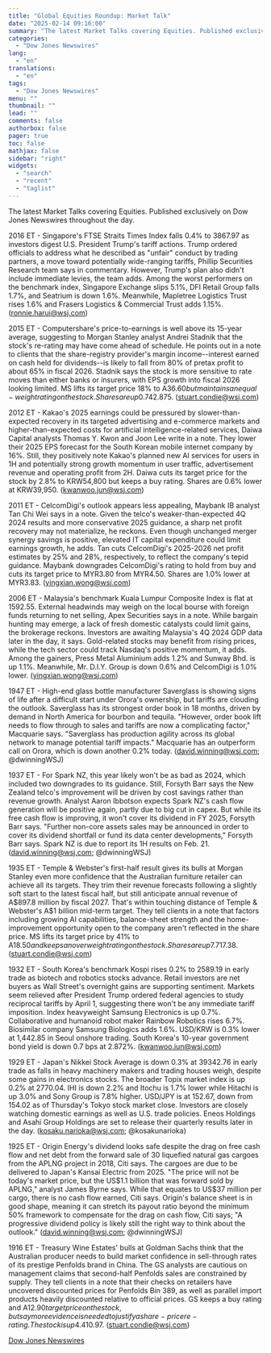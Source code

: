 ```yaml
---
title: "Global Equities Roundup: Market Talk"
date: "2025-02-14 09:16:00"
summary: "The latest Market Talks covering Equities. Published exclusively on Dow Jones Newswires throughout the day.2016 ET - Singapore's FTSE Straits Times Index falls 0.4% to 3867.97 as investors digest U.S. President Trump's tariff actions. Trump ordered officials to address what he described as \"unfair\" conduct by trading partners, a move..."
categories:
  - "Dow Jones Newswires"
lang:
  - "en"
translations:
  - "en"
tags:
  - "Dow Jones Newswires"
menu: ""
thumbnail: ""
lead: ""
comments: false
authorbox: false
pager: true
toc: false
mathjax: false
sidebar: "right"
widgets:
  - "search"
  - "recent"
  - "taglist"
---
```


The latest Market Talks covering Equities. Published exclusively on Dow Jones Newswires throughout the day.

2016 ET - Singapore's FTSE Straits Times Index falls 0.4% to 3867.97 as investors digest U.S. President Trump's tariff actions. Trump ordered officials to address what he described as "unfair" conduct by trading partners, a move toward potentially wide-ranging tariffs, Phillip Securities Research team says in commentary. However, Trump's plan also didn't include immediate levies, the team adds. Among the worst performers on the benchmark index, Singapore Exchange slips 5.1%, DFI Retail Group falls 1.7%, and Seatrium is down 1.6%. Meanwhile, Mapletree Logistics Trust rises 1.6% and Frasers Logistics & Commercial Trust adds 1.15%. (ronnie.harui@wsj.com)

2015 ET - Computershare's price-to-earnings is well above its 15-year average, suggesting to Morgan Stanley analyst Andrei Stadnik that the stock's re-rating may have come ahead of schedule. He points out in a note to clients that the share-registry provider's margin income--interest earned on cash held for dividends--is likely to fall from 80% of pretax profit to about 65% in fiscal 2026. Stadnik says the stock is more sensitive to rate moves than either banks or insurers, with EPS growth into fiscal 2026 looking limited. MS lifts its target price 18% to A$36.60 but maintains an equal-weight rating on the stock. Shares are up 0.7% at A$42.875. (stuart.condie@wsj.com)

2012 ET - Kakao's 2025 earnings could be pressured by slower-than-expected recovery in its targeted advertising and e-commerce markets and higher-than-expected costs for artificial intelligence-related services, Daiwa Capital analysts Thomas Y. Kwon and Joon Lee write in a note. They lower their 2025 EPS forecast for the South Korean mobile internet company by 16%. Still, they positively note Kakao's planned new AI services for users in 1H and potentially strong growth momentum in user traffic, advertisement revenue and operating profit from 2H. Daiwa cuts its target price for the stock by 2.8% to KRW54,800 but keeps a buy rating. Shares are 0.6% lower at KRW39,950. (kwanwoo.jun@wsj.com)

2011 ET - CelcomDigi's outlook appears less appealing, Maybank IB analyst Tan Chi Wei says in a note. Given the telco's weaker-than-expected 4Q 2024 results and more conservative 2025 guidance, a sharp net profit recovery may not materialize, he reckons. Even though unchanged merger synergy savings is positive, elevated IT capital expenditure could limit earnings growth, he adds. Tan cuts CelcomDigi's 2025-2026 net profit estimates by 25% and 28%, respectively, to reflect the company's tepid guidance. Maybank downgrades CelcomDigi's rating to hold from buy and cuts its target price to MYR3.80 from MYR4.50. Shares are 1.0% lower at MYR3.83. (yingxian.wong@wsj.com)

2006 ET - Malaysia's benchmark Kuala Lumpur Composite Index is flat at 1592.55. External headwinds may weigh on the local bourse with foreign funds returning to net selling, Apex Securities says in a note. While bargain hunting may emerge, a lack of fresh domestic catalysts could limit gains, the brokerage reckons. Investors are awaiting Malaysia's 4Q 2024 GDP data later in the day, it says. Gold-related stocks may benefit from rising prices, while the tech sector could track Nasdaq's positive momentum, it adds. Among the gainers, Press Metal Aluminium adds 1.2% and Sunway Bhd. is up 1.1%. Meanwhile, Mr. D.I.Y. Group is down 0.6% and CelcomDigi is 1.0% lower. (yingxian.wong@wsj.com)

1947 ET - High-end glass bottle manufacturer Saverglass is showing signs of life after a difficult start under Orora's ownership, but tariffs are clouding the outlook. Saverglass has its strongest order book in 18 months, driven by demand in North America for bourbon and tequila. "However, order book lift needs to flow through to sales and tariffs are now a complicating factor," Macquarie says. "Saverglass has production agility across its global network to manage potential tariff impacts." Macquarie has an outperform call on Orora, which is down another 0.2% today. (david.winning@wsj.com; @dwinningWSJ)

1937 ET - For Spark NZ, this year likely won't be as bad as 2024, which included two downgrades to its guidance. Still, Forsyth Barr says the New Zealand telco's improvement will be driven by cost savings rather than revenue growth. Analyst Aaron Ibbotson expects Spark NZ's cash flow generation will be positive again, partly due to big cut in capex. But while its free cash flow is improving, it won't cover its dividend in FY 2025, Forsyth Barr says. "Further non-core assets sales may be announced in order to cover its dividend shortfall or fund its data center developments," Forsyth Barr says. Spark NZ is due to report its 1H results on Feb. 21. (david.winning@wsj.com; @dwinningWSJ)

1935 ET - Temple & Webster's first-half result gives its bulls at Morgan Stanley even more confidence that the Australian furniture retailer can achieve all its targets. They trim their revenue forecasts following a slightly soft start to the latest fiscal half, but still anticipate annual revenue of A$897.8 million by fiscal 2027. That's within touching distance of Temple & Webster's A$1 billion mid-term target. They tell clients in a note that factors including growing AI capabilities, balance-sheet strength and the home-improvement opportunity open to the company aren't reflected in the share price. MS lifts its target price by 41% to A$18.50 and keeps an overweight rating on the stock. Shares are up 7.7% at A$17.38. (stuart.condie@wsj.com)

1932 ET - South Korea's benchmark Kospi rises 0.2% to 2589.19 in early trade as biotech and robotics stocks advance. Retail investors are net buyers as Wall Street's overnight gains are supporting sentiment. Markets seem relieved after President Trump ordered federal agencies to study reciprocal tariffs by April 1, suggesting there won't be any immediate tariff imposition. Index heavyweight Samsung Electronics is up 0.7%. Collaborative and humanoid robot maker Rainbow Robotics rises 6.7%. Biosimilar company Samsung Biologics adds 1.6%. USD/KRW is 0.3% lower at 1,442.85 in Seoul onshore trading. South Korea's 10-year government bond yield is down 0.7 bps at 2.872%. (kwanwoo.jun@wsj.com)

1929 ET - Japan's Nikkei Stock Average is down 0.3% at 39342.76 in early trade as falls in heavy machinery makers and trading houses weigh, despite some gains in electronics stocks. The broader Topix market index is up 0.2% at 2770.04. IHI is down 2.2% and Itochu is 1.7% lower while Hitachi is up 3.0% and Sony Group is 7.8% higher. USD/JPY is at 152.67, down from 154.02 as of Thursday's Tokyo stock market close. Investors are closely watching domestic earnings as well as U.S. trade policies. Eneos Holdings and Asahi Group Holdings are set to release their quarterly results later in the day. (kosaku.narioka@wsj.com; @kosakunarioka)

1925 ET - Origin Energy's dividend looks safe despite the drag on free cash flow and net debt from the forward sale of 30 liquefied natural gas cargoes from the APLNG project in 2018, Citi says. The cargoes are due to be delivered to Japan's Kansai Electric from 2025. "The price will not be today's market price, but the US$1.1 billion that was forward sold by APLNG," analyst James Byrne says. While that equates to US$37 million per cargo, there is no cash flow earned, Citi says. Origin's balance sheet is in good shape, meaning it can stretch its payout ratio beyond the minimum 50% framework to compensate for the drag on cash flow, Citi says; "A progressive dividend policy is likely still the right way to think about the outlook." (david.winning@wsj.com; @dwinningWSJ)

1916 ET - Treasury Wine Estates' bulls at Goldman Sachs think that the Australian producer needs to build market confidence in sell-through rates of its prestige Penfolds brand in China. The GS analysts are cautious on management claims that second-half Penfolds sales are constrained by supply. They tell clients in a note that their checks on retailers have uncovered discounted prices for Penfolds Bin 389, as well as parallel import products heavily discounted relative to official prices. GS keeps a buy rating and A$12.90 target price on the stock, but say more evidence is needed to justify a share-price re-rating. The stock is up 4.4% at A$10.97. (stuart.condie@wsj.com)

[Dow Jones Newswires](https://www.tradingview.com/news/DJN_DN20250213018037:0/)
